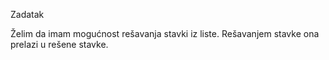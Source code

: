Zadatak

Želim da imam mogućnost rešavanja stavki iz liste.
Rešavanjem stavke ona prelazi u rešene stavke.